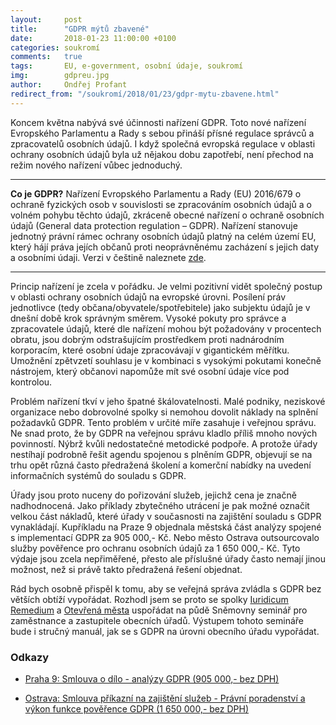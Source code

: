 ```yaml
---
layout:     post
title:      "GDPR mýtů zbavené"
date:       2018-01-23 11:00:00 +0100
categories: soukromí
comments:   true
tags:       EU, e-government, osobní údaje, soukromí
img:        gdpreu.jpg
author:     Ondřej Profant
redirect_from: "/soukromí/2018/01/23/gdpr-mytu-zbavene.html"
---
```


Koncem května nabývá své účinnosti nařízení GDPR. Toto nové nařízení Evropského Parlamentu a Rady s sebou přináší přísné regulace správců a zpracovatelů osobních údajů. I když společná evropská regulace v oblasti ochrany osobních údajů byla už nějakou dobu zapotřebí, není přechod na režim nového nařízení vůbec jednoduchý.

<!--more-->

---
**Co je GDPR?**
Nařízení Evropského Parlamentu a Rady (EU) 2016/679 o ochraně fyzických osob v souvislosti se zpracováním osobních údajů a o volném pohybu těchto údajů, zkráceně obecné nařízení o ochraně osobních údajů (General data protection regulation – GDPR). Nařízení stanovuje jednotný právní rámec ochrany osobních údajů platný na celém území EU, který hájí práva jejích občanů proti neoprávněnému zacházení s jejich daty a osobními údaji. Verzi v češtině naleznete [zde](http://eur-lex.europa.eu/legal-content/CS/TXT/PDF/?uri=CELEX:32016R0679&from=EN).

---

Princip nařízení je zcela v pořádku. Je velmi pozitivní vidět společný postup v oblasti ochrany osobních údajů na evropské úrovni. Posílení práv jednotlivce (tedy občana/obyvatele/spotřebitele) jako subjektu údajů je v dnešní době krok správným směrem. Vysoké pokuty pro správce a zpracovatele údajů, které dle nařízení mohou být požadovány v procentech obratu, jsou dobrým odstrašujícím prostředkem proti nadnárodním korporacím, které osobní údaje zpracovávají v gigantickém měřítku. Umožnění zpětvzetí souhlasu je v kombinaci s vysokými pokutami konečně nástrojem, který občanovi napomůže mít své osobní údaje více pod kontrolou.

Problém nařízení tkví v jeho špatné škálovatelnosti. Malé podniky, neziskové organizace nebo dobrovolné spolky si nemohou dovolit náklady na splnění požadavků GDPR. Tento problém v určité míře zasahuje i veřejnou správu. Ne snad proto, že by GDPR na veřejnou správu kladlo příliš mnoho nových povinností. Nýbrž kvůli nedostatečné metodické podpoře. A protože úřady nestíhají podrobně řešit agendu spojenou s plněním GDPR, objevují se na trhu opět různá často předražená školení a komerční nabídky na uvedení informačních systémů do souladu s GDPR.

Úřady jsou proto nuceny do pořizování služeb, jejichž cena je značně nadhodnocená. Jako příklady zbytečného utrácení je pak možné označit velkou část nákladů, které úřady v současnosti na zajištění souladu s GDPR vynakládají. Kupříkladu na Praze 9 objednala městská část analýzy spojené s implementací GDPR za 905 000,- Kč. Nebo město Ostrava outsourcovalo služby pověřence pro ochranu osobních údajů za 1 650 000,- Kč. Tyto výdaje jsou zcela nepřiměřené, přesto ale příslušné úřady často nemají jinou možnost, než si právě takto předražená řešení objednat.

Rád bych osobně přispěl k tomu, aby se veřejná správa zvládla s GDPR bez větších obtíží vypořádat. Rozhodl jsem se proto se spolky [Iuridicum Remedium](http://iure.org/) a [Otevřená města](http://www.otevrenamesta.cz/) uspořádat na půdě Sněmovny seminář pro zaměstnance a zastupitele obecních úřadů. Výstupem tohoto semináře bude i stručný manuál, jak se s GDPR na úrovni obecního úřadu vypořádat.

### Odkazy

- [Praha 9: Smlouva o dílo - analýzy GDPR (905 000,- bez DPH)](https://www.hlidacsmluv.cz/Detail/3636104)

- [Ostrava: Smlouva příkazní na zajištění služeb - Právní poradenství a výkon funkce pověřence GDPR (1 650 000,- bez DPH)](https://www.hlidacsmluv.cz/Detail/4253964)
